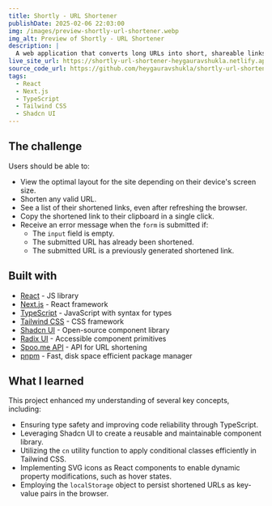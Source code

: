 ```yaml
---
title: Shortly - URL Shortener
publishDate: 2025-02-06 22:03:00
img: /images/preview-shortly-url-shortener.webp
img_alt: Preview of Shortly - URL Shortener
description: |
  A web application that converts long URLs into short, shareable links. Built with a focus on speed, simplicity, and mobile-first responsiveness.
live_site_url: https://shortly-url-shortener-heygauravshukla.netlify.app
source_code_url: https://github.com/heygauravshukla/shortly-url-shortener
tags:
  - React
  - Next.js
  - TypeScript
  - Tailwind CSS
  - Shadcn UI
---
```


## The challenge

Users should be able to:

- View the optimal layout for the site depending on their device's screen size.
- Shorten any valid URL.
- See a list of their shortened links, even after refreshing the browser.
- Copy the shortened link to their clipboard in a single click.
- Receive an error message when the `form` is submitted if:
    - The `input` field is empty.
    - The submitted URL has already been shortened.
    - The submitted URL is a previously generated shortened link.

## Built with

- [React](https://reactjs.org/) - JS library
- [Next.js](https://nextjs.org/) - React framework
- [TypeScript](https://www.typescriptlang.org/) - JavaScript with syntax for types
- [Tailwind CSS](https://tailwindcss.com/) - CSS framework
- [Shadcn UI](https://ui.shadcn.com/) - Open-source component library
- [Radix UI](https://www.radix-ui.com/) - Accessible component primitives
- [Spoo.me API](https://spoo.me/api) - API for URL shortening
- [pnpm](https://pnpm.io/) - Fast, disk space efficient package manager

## What I learned

This project enhanced my understanding of several key concepts, including:

- Ensuring type safety and improving code reliability through TypeScript.
- Leveraging Shadcn UI to create a reusable and maintainable component library.
- Utilizing the `cn` utility function to apply conditional classes efficiently in Tailwind CSS.
- Implementing SVG icons as React components to enable dynamic property modifications, such as hover states.
- Employing the `localStorage` object to persist shortened URLs as key-value pairs in the browser.

